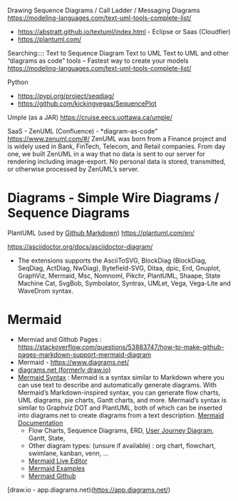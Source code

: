 

Drawing Sequence Diagrams / Call Ladder / Messaging Diagrams
https://modeling-languages.com/text-uml-tools-complete-list/

- https://abstratt.github.io/textuml/index.html - Eclipse or Saas (Cloudfier)
- https://plantuml.com/  


Searching::::
  Text to Sequence Diagram
  Text to UML
  Text to UML and other “diagrams as code” tools – Fastest way to create your models
  https://modeling-languages.com/text-uml-tools-complete-list/

Python
- https://pypi.org/project/seqdiag/   
- https://github.com/kickingvegas/SequencePlot

Umple (as a JAR)
https://cruise.eecs.uottawa.ca/umple/



SaaS -
ZenUML (Confluence) - *diagram-as-code"
https://www.zenuml.com/#/
ZenUML was born from a Finance project and is widely used in Bank, FinTech, Telecom, and Retail companies. From day one, we built ZenUML in a way that no data is sent to our server for rendering including image-export. No personal data is stored, transmitted, or otherwise processed by ZenUML’s server.

# Diagrams - Simple Wire Diagrams / Sequence Diagrams

PlantUML (used by [Github Markdown](https://about.gitlab.com/handbook/markdown-guide/))
https://plantuml.com/en/


https://asciidoctor.org/docs/asciidoctor-diagram/
- The extensions supports the AsciiToSVG, BlockDiag (BlockDiag, SeqDiag, ActDiag, NwDiag), Bytefield-SVG, Ditaa, dpic, Erd, Gnuplot, GraphViz, Mermaid, Msc, Nomnoml, Pikchr, PlantUML, Shaape, State Machine Cat, SvgBob, Symbolator, Syntrax, UMLet, Vega, Vega-Lite and WaveDrom syntax.

# Mermaid

- Mermiad and Github Pages : https://stackoverflow.com/questions/53883747/how-to-make-github-pages-markdown-support-mermaid-diagram
- Mermaid - https://www.diagrams.net/
- [diagrams.net (formerly draw.io)](https://www.diagrams.net/)
- [Mermaid Syntax](https://mermaid-js.github.io/mermaid/#/) : Mermaid is a syntax similar to Markdown where you can use text to describe and automatically generate diagrams. With Mermaid’s Markdown-inspired syntax, you can generate flow charts, UML diagrams, pie charts, Gantt charts, and more.  Mermaid’s syntax is similar to Graphviz DOT and PlantUML, both of which can be inserted into diagrams.net to create diagrams from a text description.  [Mermaid Documentation](https://mermaid-js.github.io/mermaid/#/)
  - Flow Charts, Sequence Diagrams, ERD, [User Journey Diagram](https://mermaid-js.github.io/mermaid/#/user-journey), Gantt, State,
  - Other diagram types: (unsure if available) : org chart, flowchart, swimlane, kanban, venn, ...
  - [Mermaid Live Editor](https://mermaid-js.github.io/mermaid-live-editor)
  - [Mermaid Examples](https://betterprogramming.pub/mermaid-create-charts-and-diagrams-with-markdown-88a9e639ab14)
  - [Mermaid Github](https://github.com/mermaid-js/mermaid)



[draw.io - app.diagrams.net)(https://app.diagrams.net/)

